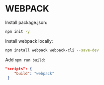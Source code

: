 # WEBPACK



Install package.json:

```bash
npm init -y
```



Install webpack locally:

```bash
npm install webpack webpack-cli --save-dev
```



Add ```npm run build```: 

```json
"scripts": {
    "build": "webpack"
 }
```

